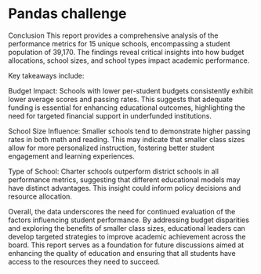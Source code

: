 # Pandas challenge
 Conclusion
This report provides a comprehensive analysis of the performance metrics for 15 unique schools, encompassing a student population of 39,170. The findings reveal critical insights into how budget allocations, school sizes, and school types impact academic performance.

Key takeaways include:

Budget Impact: Schools with lower per-student budgets consistently exhibit lower average scores and passing rates. This suggests that adequate funding is essential for enhancing educational outcomes, highlighting the need for targeted financial support in underfunded institutions.

School Size Influence: Smaller schools tend to demonstrate higher passing rates in both math and reading. This may indicate that smaller class sizes allow for more personalized instruction, fostering better student engagement and learning experiences.

Type of School: Charter schools outperform district schools in all performance metrics, suggesting that different educational models may have distinct advantages. This insight could inform policy decisions and resource allocation.

Overall, the data underscores the need for continued evaluation of the factors influencing student performance. By addressing budget disparities and exploring the benefits of smaller class sizes, educational leaders can develop targeted strategies to improve academic achievement across the board. This report serves as a foundation for future discussions aimed at enhancing the quality of education and ensuring that all students have access to the resources they need to succeed.







